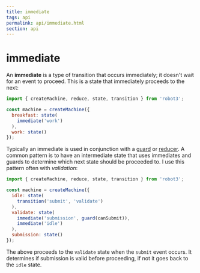 ```yaml
---
title: immediate
tags: api
permalink: api/immediate.html
section: api
---
```


# immediate

An __immediate__ is a type of transition that occurs immediately; it doesn't wait for an event to proceed. This is a state that immediately proceeds to the next:

```js
import { createMachine, reduce, state, transition } from 'robot3';

const machine = createMachine({
  breakfast: state(
    immediate('work')
  ),
  work: state()
});
```

Typically an immediate is used in conjunction with a [guard](/docs/guard/) or [reducer](/docs/reduce/). A common pattern is to have an intermediate state that uses immediates and guards to determine which next state should be proceeded to. I use this pattern often with *validation*:

```js
import { createMachine, reduce, state, transition } from 'robot3';

const machine = createMachine({
  idle: state(
    transition('submit', 'validate')
  ),
  validate: state(
    immediate('submission', guard(canSubmit)),
    immediate('idle')
  ),
  submission: state()
});
```

The above proceeds to the `validate` state when the `submit` event occurs. It determines if submission is valid before proceeding, if not it goes back to the `idle` state.